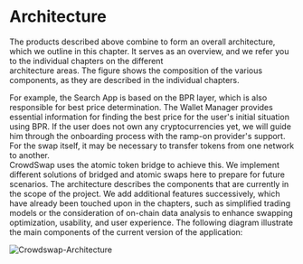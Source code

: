 # Architecture

The products described above combine to form an overall architecture, which we outline in this chapter. It serves as an overview, and we refer you to the individual chapters on the different\
architecture areas. The figure shows the composition of the various components, as they are described in the individual chapters.

For example, the Search App is based on the BPR layer, which is also responsible for best price determination. The Wallet Manager provides essential information for finding the best price for the user's initial situation using BPR. If the user does not own any cryptocurrencies yet, we will guide him through the onboarding process with the ramp-on provider's support. For the swap itself, it may be necessary to transfer tokens from one network to another.\
CrowdSwap uses the atomic token bridge to achieve this. We implement different solutions of bridged and atomic swaps here to prepare for future scenarios. The architecture describes the components that are currently in the scope of the project. We add additional features successively, which have already been touched upon in the chapters, such as simplified trading models or the consideration of on-chain data analysis to enhance swapping optimization, usability, and user experience. The following diagram illustrate the main components of the current version of the application: 


![Crowdswap-Architecture](https://user-images.githubusercontent.com/94463487/145383633-3eae4231-68ad-4794-ab69-4c9b71615b1b.png)
